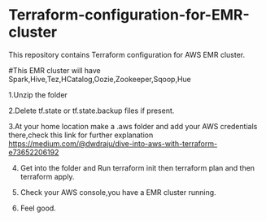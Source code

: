 # Terraform-configuration-for-EMR-cluster
This repository contains Terraform configuration for AWS EMR cluster.

#This EMR cluster will have Spark,Hive,Tez,HCatalog,Oozie,Zookeeper,Sqoop,Hue

1.Unzip the folder


2.Delete  tf.state or tf.state.backup files if present.


3.At your home location make a .aws folder and add your AWS credentials there,check this link for further explanation        https://medium.com/@dwdraju/dive-into-aws-with-terraform-e73652206192


4. Get into the folder and Run terraform init then terraform plan and then terraform apply.


5. Check your AWS console,you have a EMR cluster running.


6. Feel good.
  
